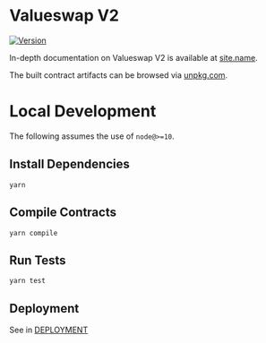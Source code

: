 # Valueswap V2
[![Version](https://img.shields.io/npm/v/@valueswap/v2-core)](https://www.npmjs.com/package/@valueswap/v2-core)

In-depth documentation on Valueswap V2 is available at [site.name](https://site.name/docs).

The built contract artifacts can be browsed via [unpkg.com](https://unpkg.com/browse/@valueswap/v2-core@latest/).


# Local Development
The following assumes the use of `node@>=10`.


## Install Dependencies
`yarn`


## Compile Contracts
`yarn compile`


## Run Tests
`yarn test`


## Deployment
See in [DEPLOYMENT](/docs/DEPLOYMENT.md)
